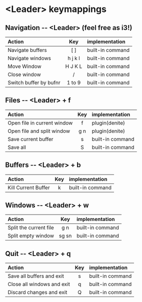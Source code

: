 # &lt;Leader&gt; keymappings
## Navigation -- &lt;Leader&gt;  (feel free as i3!)

| Action | Key | implementation |
| :-  | :-: | :- |
| Navigate buffers | [ ] | built-in command |
| Navigate windows | h j k l | built-in command |
| Move Window | H J K L | built-in command |
| Close window | / | built-in command |
| Switch buffer by bufnr | 1 to 9 | built-in command |

## Files -- &lt;Leader&gt; + f

| Action | Key | implementation |
| :-  | :-: | :- |
| Open file in current window | f | plugin(denite) |
| Open file and split window | g n | plugin(denite) |
| Save current buffer | s | built-in command |
| Save all | S | built-in command |

## Buffers -- &lt;Leader&gt; + b

| Action | Key | implementation |
| :-  | :-: | :- |
| Kill Current Buffer | k | built-in command |

## Windows -- &lt;Leader&gt; + w

| Action | Key | implementation |
| :-  | :-: | :- |
| Split the current file | g n | built-in command |
| Split empty window | sg sn | built-in command |

## Quit -- &lt;Leader&gt; + q

| Action | Key | implementation |
| :-  | :-: | :- |
| Save all buffers and exit | s | built-in command |
| Close all windows and exit | q | built-in command |
| Discard changes and exit | Q | built-in command |
